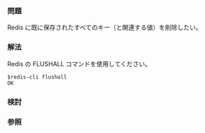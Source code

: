 ### 問題

Redis に既に保存されたすべてのキー（と関連する値）を削除したい。

### 解法

Redis の FLUSHALL コマンドを使用してください。

	$redis-cli flushall
	OK

### 検討

### 参照



